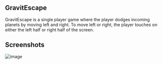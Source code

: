 ## GravitEscape

GravitEscape is a single player game where the player dodges incoming planets by moving left and right. To move left or right, the player touches on either the left half or right half of the screen. 

## Screenshots

![image](https://cloud.githubusercontent.com/assets/10213689/12004869/16b1d510-ab4c-11e5-98de-57da7c890a8b.png)
